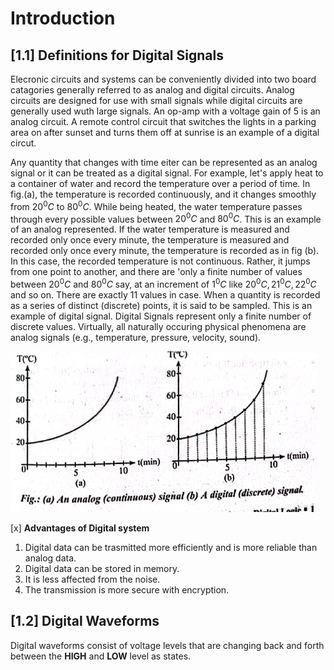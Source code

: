 # **Introduction**

## [1.1] **Definitions for Digital Signals**

Elecronic circuits and systems can be conveniently divided into two board catagories generally referred to as analog and digital circuits. Analog circuits are designed for use with small signals while digital circuits are generally used wuth large signals. An op-amp with a voltage gain of 5 is an analog circuit. A remote control circuit that switches the lights in a parking area on after sunset and turns them off at sunrise is an example of a digital circut.

Any quantity that changes with time eiter can be represented as an analog signal or it can be treated as a digital signal. For example, let's apply heat to a container of water and record the temperature over a period of time. In fig.(a), the temperature is recorded continuously, and it changes smoothly from $20^{0}C$ to $80^0C$. While being heated, the water temperature passes through every possible values between $20^{0}C$ and $80^{0}C$. This is an example of an analog represented. If the water temperature is measured and recorded only once every minute, the temperature is measured and recorded only once every minute, the temperature is recorded as in fig (b). In this case, the recorded temperature is not continuous. Rather, it jumps from one point to another, and there are 'only a finite number of values between $20^{0}C$ and $80^{0}C$ say, at an increment of $1^{0}C$ like $20^{0}C, 21^{0}C, 22^{0}C$ and so on. There are exactly 11 values in case. When a quantity is recorded as a series of distinct (discrete) points, it is said to be sampled. This is an example of digital signal. Digital Signals represent only a finite number of discrete values. Virtually, all naturally occuring physical phenomena are analog signals (e.g., temperature, pressure, velocity, sound).

![Fig.(a) An analog (continuous) signal & (b) A digital (discrete) signal](/image/fig_1_1.png)

[x] **Advantages of Digital system**

1. Digital data can be trasmitted more efficiently and is more reliable than analog data.
2. Digital data can be stored in memory.
3. It is less affected from the noise.
4. The transmission is more secure with encryption.


## [1.2] **Digital Waveforms**

Digital waveforms consist of voltage levels that are changing back and forth between the **HIGH** and **LOW** level as states.


